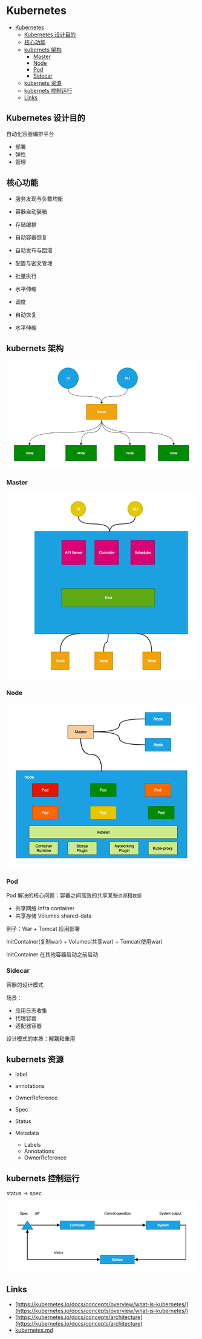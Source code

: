 # Kubernetes

- [Kubernetes](#kubernetes)
  - [Kubernetes 设计目的](#kubernetes-%e8%ae%be%e8%ae%a1%e7%9b%ae%e7%9a%84)
  - [核心功能](#%e6%a0%b8%e5%bf%83%e5%8a%9f%e8%83%bd)
  - [kubernets 架构](#kubernets-%e6%9e%b6%e6%9e%84)
    - [Master](#master)
    - [Node](#node)
    - [Pod](#pod)
    - [Sidecar](#sidecar)
  - [kubernets 资源](#kubernets-%e8%b5%84%e6%ba%90)
  - [kubernets 控制运行](#kubernets-%e6%8e%a7%e5%88%b6%e8%bf%90%e8%a1%8c)
  - [Links](#links)

## Kubernetes 设计目的

自动化容器编排平台

- 部署
- 弹性
- 管理

## 核心功能

- 服务发现与负载均衡
- 容器自动装箱
- 存储编排
- 自动容器恢复
- 自动发布与回滚
- 配置与密文管理
- 批量执行
- 水平伸缩

- 调度
- 自动恢复
- 水平伸缩

## kubernets 架构

![k8s](./images/k8s.png)

### Master

![k8s-master](./images/k8s-master.png)

### Node

![k8s-node](./images/k8s-node.png)

### Pod

Pod 解决的核心问题：容器之间高效的共享某些`资源`和`数据`

- 共享网络 Infra container
- 共享存储 Volumes shared-data

例子：War + Tomcat 应用部署

InitContainer(复制war) + Volumes(共享war) + Tomcat(使用war)

InitContainer 在其他容器启动之前启动

### Sidecar

容器的设计模式

场景：

- 应用日志收集
- 代理容器
- 适配器容器

设计模式的本质：解耦和重用

## kubernets 资源

- label
- annotations
- OwnerReference

- Spec
- Status
- Metadata
  - Labels
  - Annotations
  - OwnerReference

## kubernets 控制运行

status -> spec

![k8s-controller.png](./images/k8s-controller.png)

## Links

- [https://kubernetes.io/docs/concepts/overview/what-is-kubernetes/](https://kubernetes.io/docs/concepts/overview/what-is-kubernetes/)
- [https://kubernetes.io/docs/concepts/architecture](https://kubernetes.io/docs/concepts/architecture)
- [kubernetes.md](kubernetes.md)